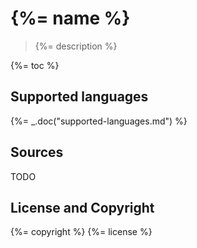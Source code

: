 # {%= name %}

> {%= description %}

{%= toc %}

## Supported languages
{%= _.doc("supported-languages.md") %}

## Sources
TODO

## License and Copyright
{%= copyright %}
{%= license %}

